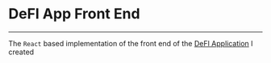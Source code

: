 # DeFI App Front End

---

The `React` based implementation of the front end of the [DeFI Application](https://github.com/Sma-Das/DeFI_Dapp) I created